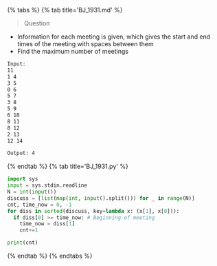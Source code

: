 {% tabs %}
{% tab title='BJ_1931.md' %}

> Question

* Information for each meeting is given, which gives the start and end times of the meeting with spaces between them
* Find the maximum number of meetings

```txt
Input:
11
1 4
3 5
0 6
5 7
3 8
5 9
6 10
8 11
8 12
2 13
12 14

Output: 4
```

{% endtab %}
{% tab title='BJ_1931.py' %}

```py
import sys
input = sys.stdin.readline
N = int(input())
discuss = [list(map(int, input().split())) for _ in range(N)]
cnt, time_now = 0, -1
for diss in sorted(discuss, key=lambda x: (x[1], x[0])):
  if diss[0] >= time_now: # Beginning of meeting
    time_now = diss[1]
    cnt+=1

print(cnt)
```

{% endtab %}
{% endtabs %}
